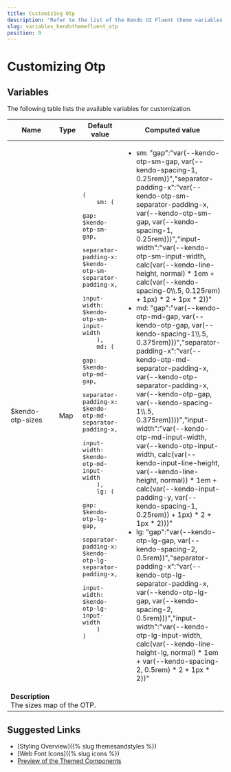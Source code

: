 ```yaml
---
title: Customizing Otp
description: "Refer to the list of the Kendo UI Fluent theme variables available for customization."
slug: variables_kendothemefluent_otp
position: 9
---
```


# Customizing Otp

## Variables

The following table lists the available variables for customization.

<table class="theme-variables">
    <colgroup>
    <col style="width: 200px; white-space:nowrap;" />
    <col />
    <col />
    <col />
</colgroup>
<thead>
    <tr>
        <th>Name</th>
        <th>Type</th>
        <th>Default value</th>
        <th>Computed value</th>
    </tr>
</thead>
<tbody>
        <tr>
    <td>$kendo-otp-sizes</td>
    <td>Map</td>
    <td><code>(
    sm: (
        gap: $kendo-otp-sm-gap,
        separator-padding-x: $kendo-otp-sm-separator-padding-x,
        input-width: $kendo-otp-sm-input-width
    ),
    md: (
        gap: $kendo-otp-md-gap,
        separator-padding-x: $kendo-otp-md-separator-padding-x,
        input-width: $kendo-otp-md-input-width
    ),
    lg: (
        gap: $kendo-otp-lg-gap,
        separator-padding-x: $kendo-otp-lg-separator-padding-x,
        input-width: $kendo-otp-lg-input-width
    )
)</code></td>
    <td><ul><li>sm: "gap":"var(--kendo-otp-sm-gap, var(--kendo-spacing-1, 0.25rem))","separator-padding-x":"var(--kendo-otp-sm-separator-padding-x, var(--kendo-otp-sm-gap, var(--kendo-spacing-1, 0.25rem)))","input-width":"var(--kendo-otp-sm-input-width, calc(var(--kendo-line-height, normal) * 1em + calc(var(--kendo-spacing-0\\.5, 0.125rem) + 1px) * 2 + 1px * 2))"</li><li>md: "gap":"var(--kendo-otp-md-gap, var(--kendo-otp-gap, var(--kendo-spacing-1\\.5, 0.375rem)))","separator-padding-x":"var(--kendo-otp-md-separator-padding-x, var(--kendo-otp-separator-padding-x, var(--kendo-otp-gap, var(--kendo-spacing-1\\.5, 0.375rem))))","input-width":"var(--kendo-otp-md-input-width, var(--kendo-otp-input-width, calc(var(--kendo-input-line-height, var(--kendo-line-height, normal)) * 1em + calc(var(--kendo-input-padding-y, var(--kendo-spacing-1, 0.25rem)) + 1px) * 2 + 1px * 2)))"</li><li>lg: "gap":"var(--kendo-otp-lg-gap, var(--kendo-spacing-2, 0.5rem))","separator-padding-x":"var(--kendo-otp-lg-separator-padding-x, var(--kendo-otp-lg-gap, var(--kendo-spacing-2, 0.5rem)))","input-width":"var(--kendo-otp-lg-input-width, calc(var(--kendo-line-height-lg, normal) * 1em + var(--kendo-spacing-2, 0.5rem) * 2 + 1px * 2))"</li></ul></td>
</tr>
<tr>
    <td colspan="4" class="theme-variables-description-container"><div><b>Description</b><div class="theme-variables-description">The sizes map of the OTP.</div></div>
    </td>
</tr>
</tbody>
</table>

## Suggested Links

* [Styling Overview]({% slug themesandstyles %})
* [Web Font Icons]({% slug icons %})
* [Preview of the Themed Components](../)


